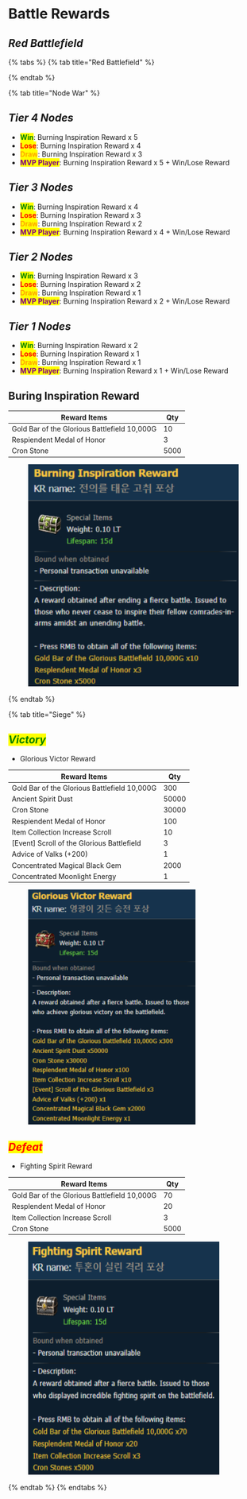 # Battle Rewards

## _Red Battlefield_

{% tabs %}
{% tab title="Red Battlefield" %}

{% endtab %}

{% tab title="Node War" %}
## _Tier 4 Nodes_

* <mark style="color:green;">**Win**</mark>: Burning Inspiration Reward x 5
* <mark style="color:red;">**Lose**</mark>: Burning Inspiration Reward x 4
* <mark style="color:orange;">**Draw**</mark>: Burning Inspiration Reward x 3
* <mark style="color:purple;">**MVP Player**</mark>: Burning Inspiration Reward x 5 + Win/Lose Reward

## _Tier 3 Nodes_

* <mark style="color:green;">**Win**</mark>: Burning Inspiration Reward x 4
* <mark style="color:red;">**Lose**</mark>: Burning Inspiration Reward x 3
* <mark style="color:orange;">**Draw**</mark>: Burning Inspiration Reward x 2
* <mark style="color:purple;">**MVP Player**</mark>: Burning Inspiration Reward x 4 + Win/Lose Reward

## _Tier 2 Nodes_

* <mark style="color:green;">**Win**</mark>: Burning Inspiration Reward x 3
* <mark style="color:red;">**Lose**</mark>: Burning Inspiration Reward x 2
* <mark style="color:orange;">**Draw**</mark>: Burning Inspiration Reward x 1
* <mark style="color:purple;">**MVP Player**</mark>: Burning Inspiration Reward x 2 + Win/Lose Reward

## _Tier 1 Nodes_

* <mark style="color:green;">**Win**</mark>: Burning Inspiration Reward x 2
* <mark style="color:red;">**Lose**</mark>: Burning Inspiration Reward x 1
* <mark style="color:orange;">**Draw**</mark>: Burning Inspiration Reward x 1
* <mark style="color:purple;">**MVP Player**</mark>: Burning Inspiration Reward x 1 + Win/Lose Reward

###

## Buring Inspiration Reward

| Reward Items                                 | Qty  |
| -------------------------------------------- | ---- |
| Gold Bar of the Glorious Battlefield 10,000G | 10   |
| Respiendent Medal of Honor                   | 3    |
| Cron Stone                                   | 5000 |

<figure><img src="../.gitbook/assets/QQ截图20221102140855.png" alt=""><figcaption></figcaption></figure>
{% endtab %}

{% tab title="Siege" %}
## _<mark style="color:green;">Victory</mark>_

* Glorious Victor Reward

| Reward Items                                 | Qty   |
| -------------------------------------------- | ----- |
| Gold Bar of the Glorious Battlefield 10,000G | 300   |
| Ancient Spirit Dust                          | 50000 |
| Cron Stone                                   | 30000 |
| Respiendent Medal of Honor                   | 100   |
| Item Collection Increase Scroll              | 10    |
| \[Event] Scroll of the Glorious Battlefield  | 3     |
| Advice of Valks (+200)                       | 1     |
| Concentrated Magical Black Gem               | 2000  |
| Concentrated Moonlight Energy                | 1     |

<figure><img src="../.gitbook/assets/QQ截图20221102144434.png" alt=""><figcaption></figcaption></figure>



## _<mark style="color:red;">Defeat</mark>_

* Fighting Spirit Reward

| Reward Items                                 | Qty  |
| -------------------------------------------- | ---- |
| Gold Bar of the Glorious Battlefield 10,000G | 70   |
| Resplendent Medal of Honor                   | 20   |
| Item Collection Increase Scroll              | 3    |
| Cron Stone                                   | 5000 |

<figure><img src="../.gitbook/assets/QQ截图20221102144425.png" alt=""><figcaption></figcaption></figure>
{% endtab %}
{% endtabs %}

